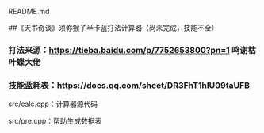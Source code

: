 README.md

##《天书奇谈》须弥猴子半卡蓝打法计算器（尚未完成，技能不全）

### 打法来源：https://tieba.baidu.com/p/7752653800?pn=1 鸣谢枯叶蝶大佬

### 技能蓝耗表：https://docs.qq.com/sheet/DR3FhT1hIU09taUFB

src/calc.cpp：计算器源代码

src/pre.cpp：帮助生成数据表